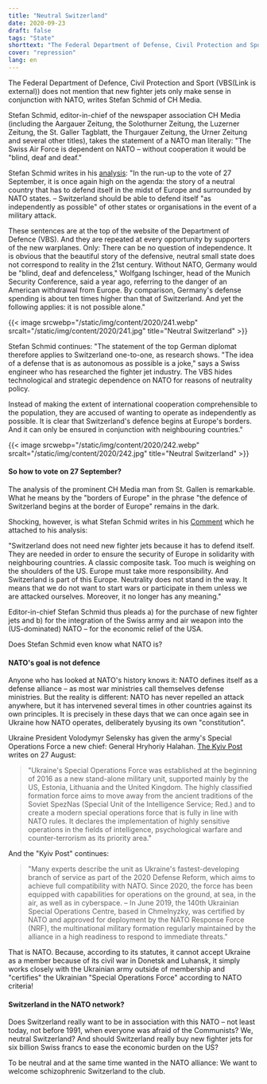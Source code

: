 ```yaml
---
title: "Neutral Switzerland"
date: 2020-09-23
draft: false
tags: "State"
shorttext: "The Federal Department of Defense, Civil Protection and Sport conceal the fact that new fighter jets only make sense in conjunction with NATO, writes Stefan Schmid from CH Media."
cover: "repression"
lang: en
---
```


The Federal Department of Defence, Civil Protection and Sport (VBS(Link is external)) does not mention that new fighter jets only make sense in conjunction with NATO, writes Stefan Schmid of CH Media.

Stefan Schmid, editor-in-chief of the newspaper association CH Media (including the Aargauer Zeitung, the Solothurner Zeitung, the Luzerner Zeitung, the St. Galler Tagblatt, the Thurgauer Zeitung, the Urner Zeitung and several other titles), takes the statement of a NATO man literally: "The Swiss Air Force is dependent on NATO – without cooperation it would be "blind, deaf and deaf."

Stefan Schmid writes in his [analysis](https://www.aargauerzeitung.ch/schweiz/die-schweizer-luftwaffe-ist-von-der-nato-abhaengig-ohne-zusammenarbeit-waere-sie-blind-taub-und-wehrlos-sagen-experten-138825381 "Die Schweizer Luftwaffe ist von der Nato abhängig – ohne Zusammenarbeit wäre sie 'blind, taub und wehrlos', sagen Experten"): "In the run-up to the vote of 27 September, it is once again high on the agenda: the story of a neutral country that has to defend itself in the midst of Europe and surrounded by NATO states. – Switzerland should be able to defend itself "as independently as possible" of other states or organisations in the event of a military attack.

These sentences are at the top of the website of the Department of Defence (VBS). And they are repeated at every opportunity by supporters of the new warplanes. Only: There can be no question of independence. It is obvious that the beautiful story of the defensive, neutral small state does not correspond to reality in the 21st century. Without NATO, Germany would be "blind, deaf and defenceless," Wolfgang Ischinger, head of the Munich Security Conference, said a year ago, referring to the danger of an American withdrawal from Europe. By comparison, Germany's defense spending is about ten times higher than that of Switzerland. And yet the following applies: it is not possible alone."

{{< image srcwebp="/static/img/content/2020/241.webp" srcalt="/static/img/content/2020/241.jpg" title="Neutral Switzerland" >}}

Stefan Schmid continues: "The statement of the top German diplomat therefore applies to Switzerland one-to-one, as research shows. "The idea of a defense that is as autonomous as possible is a joke," says a Swiss engineer who has researched the fighter jet industry. The VBS hides technological and strategic dependence on NATO for reasons of neutrality policy.

Instead of making the extent of international cooperation comprehensible to the population, they are accused of wanting to operate as independently as possible. It is clear that Switzerland's defence begins at Europe's borders. And it can only be ensured in conjunction with neighbouring countries."

{{< image srcwebp="/static/img/content/2020/242.webp" srcalt="/static/img/content/2020/242.jpg" title="Neutral Switzerland" >}}

#### So how to vote on 27 September?

The analysis of the prominent CH Media man from St. Gallen is remarkable. What he means by the "borders of Europe" in the phrase "the defence of Switzerland begins at the border of Europe" remains in the dark.

Shocking, however, is what Stefan Schmid writes in his [Comment](https://www.aargauerzeitung.ch/schweiz/warum-selbst-die-neutrale-schweiz-militaerisch-zwingend-partner-braucht-138822490 "Warum selbst die neutrale Schweiz militärisch zwingend Partner braucht") which he attached to his analysis:

"Switzerland does not need new fighter jets because it has to defend itself. They are needed in order to ensure the security of Europe in solidarity with neighbouring countries. A classic composite task. Too much is weighing on the shoulders of the US. Europe must take more responsibility. And Switzerland is part of this Europe. Neutrality does not stand in the way. It means that we do not want to start wars or participate in them unless we are attacked ourselves. Moreover, it no longer has any meaning."

Editor-in-chief Stefan Schmid thus pleads a) for the purchase of new fighter jets and b) for the integration of the Swiss army and air weapon into the (US-dominated) NATO – for the economic relief of the USA.

Does Stefan Schmid even know what NATO is?

#### NATO's goal is not defence

Anyone who has looked at NATO's history knows it: NATO defines itself as a defense alliance – as most war ministries call themselves defense ministries. But the reality is different: NATO has never repelled an attack anywhere, but it has intervened several times in other countries against its own principles. It is precisely in these days that we can once again see in Ukraine how NATO operates, deliberately byusing its own "constitution".

Ukraine President Volodymyr Selensky has given the army's Special Operations Force a new chief: General Hryhoriy Halahan. [The Kyiv Post](https://www.kyivpost.com/ukraine-politics/zelensky-appoints-new-special-operations-force-commander.html "Zelensky appoints new Special Operations Force commander") writes on 27 August:

> "Ukraine's Special Operations Force was established at the beginning of 2016 as a new stand-alone military unit, supported mainly by the US, Estonia, Lithuania and the United Kingdom. The highly classified formation force aims to move away from the ancient traditions of the Soviet SpezNas (Special Unit of the Intelligence Service; Red.) and to create a modern special operations force that is fully in line with NATO rules. It declares the implementation of highly sensitive operations in the fields of intelligence, psychological warfare and counter-terrorism as its priority area."

And the "Kyiv Post" continues:

> "Many experts describe the unit as Ukraine's fastest-developing branch of service as part of the 2020 Defense Reform, which aims to achieve full compatibility with NATO. Since 2020, the force has been equipped with capabilities for operations on the ground, at sea, in the air, as well as in cyberspace. – In June 2019, the 140th Ukrainian Special Operations Centre, based in Chmelnyzky, was certified by NATO and approved for deployment by the NATO Response Force (NRF), the multinational military formation regularly maintained by the alliance in a high readiness to respond to immediate threats."

That is NATO. Because, according to its statutes, it cannot accept Ukraine as a member because of its civil war in Donetsk and Luhansk, it simply works closely with the Ukrainian army outside of membership and "certifies" the Ukrainian "Special Operations Force" according to NATO criteria!

#### Switzerland in the NATO network?

Does Switzerland really want to be in association with this NATO – not least today, not before 1991, when everyone was afraid of the Communists? We, neutral Switzerland? And should Switzerland really buy new fighter jets for six billion Swiss francs to ease the economic burden on the US?

To be neutral and at the same time wanted in the NATO alliance: We want to welcome schizophrenic Switzerland to the club.
